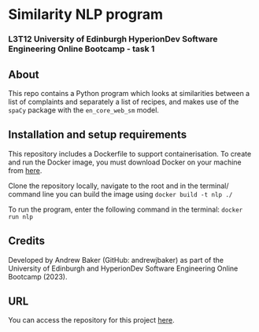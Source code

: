 # Similarity NLP program
### L3T12 University of Edinburgh HyperionDev Software Engineering Online Bootcamp - task 1

## About
This repo contains a Python program which looks at similarities between a list of complaints and separately a list of recipes, and makes use of the `spaCy` package with the `en_core_web_sm` model.

## Installation and setup requirements
This repository includes a Dockerfile to support containerisation.  To create and run the Docker image, you must download Docker on your machine from [here](https://www.docker.com).

Clone the repository locally, navigate to the root and in the terminal/ command line you can build the image using 
```docker build -t nlp ./```

To run the program, enter the following command in the terminal: 
```docker run nlp```

## Credits
Developed by Andrew Baker (GitHub: andrewjbaker) as part of the University of 
Edinburgh and HyperionDev Software Engineering Online Bootcamp (2023).

## URL
You can access the repository for this project [here](https://github.com/andrewjbaker/nlp).
